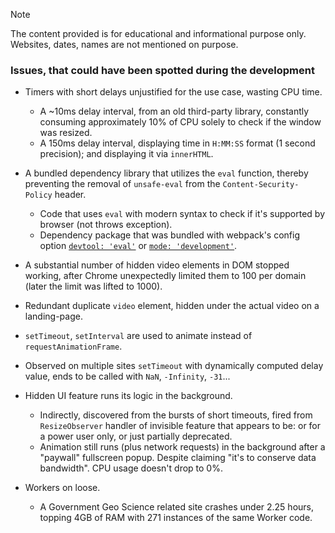 > [!NOTE]
> The content provided is for educational and informational purpose only. Websites, dates, names are not mentioned on purpose.

### Issues, that could have been spotted during the development

- Timers with short delays unjustified for the use case, wasting CPU time.
  - A ~10ms delay interval, from an old third-party library, constantly consuming approximately 10% of CPU solely to check if the window was resized.
  - A 150ms delay interval, displaying time in `H:MM:SS` format (1 second precision); and displaying it via `innerHTML`.

- A bundled dependency library that utilizes the `eval` function, thereby preventing the removal of `unsafe-eval` from the `Content-Security-Policy` header.
  - Code that uses `eval` with modern syntax to check if it's supported by browser (not throws exception).
  - Dependency package that was bundled with webpack's config option [`devtool: 'eval'`](https://webpack.js.org/configuration/devtool/) or [`mode: 'development'`](https://webpack.js.org/configuration/mode/).

- A substantial number of hidden video elements in DOM stopped working, after Chrome unexpectedly limited them to 100 per domain (later the limit was lifted to 1000).

- Redundant duplicate `video` element, hidden under the actual video on a landing-page.

- `setTimeout`, `setInterval` are used to animate instead of `requestAnimationFrame`.

- Observed on multiple sites `setTimeout` with dynamically computed delay value, ends to be called with `NaN`, `-Infinity`, `-31`...

- Hidden UI feature runs its logic in the background.
  - Indirectly, discovered from the bursts of short timeouts, fired from `ResizeObserver` handler of invisible feature that appears to be: or for a power user only, or just partially deprecated.
  - Animation still runs (plus network requests) in the background after a "paywall" fullscreen popup. Despite claiming "it's to conserve data bandwidth". CPU usage doesn't drop to 0%.

- Workers on loose.
  - A Government Geo Science related site crashes under 2.25 hours, topping 4GB of RAM with 271 instances of the same Worker code.
